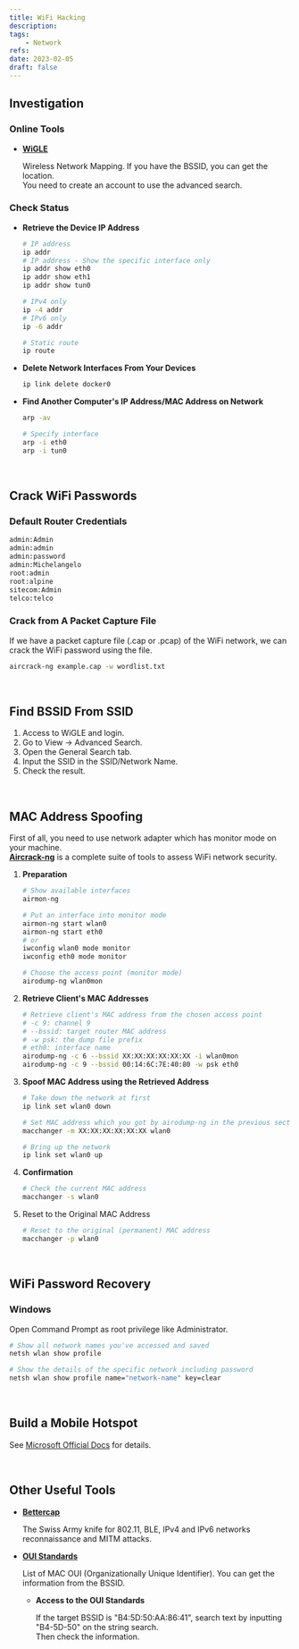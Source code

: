 ```yaml
---
title: WiFi Hacking
description: 
tags:
    - Network
refs:
date: 2023-02-05
draft: false
---
```


## Investigation

### Online Tools

- **[WiGLE](https://wigle.net/)**

    Wireless Network Mapping. If you have the BSSID, you can get the location.  
    You need to create an account to use the advanced search.

### Check Status

- **Retrieve the Device IP Address**

    ```sh
    # IP address
    ip addr
    # IP address - Show the specific interface only
    ip addr show eth0
    ip addr show eth1
    ip addr show tun0

    # IPv4 only
    ip -4 addr
    # IPv6 only
    ip -6 addr

    # Static route
    ip route
    ```

- **Delete Network Interfaces From Your Devices**

    ```sh  
    ip link delete docker0
    ```

- **Find Another Computer's IP Address/MAC Address on Network**

    ```sh
    arp -av

    # Specify interface
    arp -i eth0
    arp -i tun0
    ```

<br />

## Crack WiFi Passwords

### Default Router Credentials

```txt
admin:Admin
admin:admin
admin:password
admin:Michelangelo
root:admin
root:alpine
sitecom:Admin
telco:telco
```

### Crack from A Packet Capture File

If we have a packet capture file (.cap or .pcap) of the WiFi network, we can crack the WiFi password using the file.

```bash
aircrack-ng example.cap -w wordlist.txt
```

<br />

## Find BSSID From SSID

1. Access to WiGLE and login.
2. Go to View → Advanced Search.
3. Open the General Search tab.
4. Input the SSID in the SSID/Network Name.
5. Check the result.

<br />

## MAC Address Spoofing

First of all, you need to use network adapter which has monitor mode on your machine.  
**[Aircrack-ng](https://github.com/aircrack-ng/aircrack-ng)** is a complete suite of tools to assess WiFi network security.

1. **Preparation**

    ```sh
    # Show available interfaces
    airmon-ng

    # Put an interface into monitor mode
    airmon-ng start wlan0
    airmon-ng start eth0
    # or
    iwconfig wlan0 mode monitor
    iwconfig eth0 mode monitor

    # Choose the access point (monitor mode)
    airodump-ng wlan0mon
    ```

2. **Retrieve Client's MAC Addresses**

    ```sh
    # Retrieve client's MAC address from the chosen access point
    # -c 9: channel 9
    # --bssid: target router MAC address
    # -w psk: the dump file prefix
    # eth0: interface name
    airodump-ng -c 6 --bssid XX:XX:XX:XX:XX:XX -i wlan0mon
    airodump-ng -c 9 --bssid 00:14:6C:7E:40:80 -w psk eth0
    ```

3. **Spoof MAC Address using the Retrieved Address**

    ```sh
    # Take down the network at first
    ip link set wlan0 down

    # Set MAC address which you got by airodump-ng in the previous section
    macchanger -m XX:XX:XX:XX:XX:XX wlan0

    # Bring up the network
    ip link set wlan0 up
    ```

4. **Confirmation**

    ```sh
    # Check the current MAC address
    macchanger -s wlan0
    ```

5. Reset to the Original MAC Address

    ```sh
    # Reset to the original (permanent) MAC address
    macchanger -p wlan0
    ```

<br />

## WiFi Password Recovery

### Windows

Open Command Prompt as root privilege like Administrator.

```sh
# Show all network names you've accessed and saved
netsh wlan show profile

# Show the details of the specific network including password
netsh wlan show profile name="network-name" key=clear
```

<br />

## Build a Mobile Hotspot

See [Microsoft Official Docs](https://support.microsoft.com/en-us/windows/use-your-windows-pc-as-a-mobile-hotspot-c89b0fad-72d5-41e8-f7ea-406ad9036b85#WindowsVersion=Windows_11) for details.

<br />

## Other Useful Tools

- **[Bettercap](https://www.bettercap.org/)**

    The Swiss Army knife for 802.11, BLE, IPv4 and IPv6 networks reconnaissance and MITM attacks.

- **[OUI Standards](https://standards-oui.ieee.org/oui/oui.txt)**

    List of MAC OUI (Organizationally Unique Identifier). You can get the information from the BSSID.

    - **Access to the OUI Standards**
    
        If the target BSSID is "B4:5D:50:AA:86:41", search text by inputting "B4-5D-50" on the string search.  
        Then check the information.
